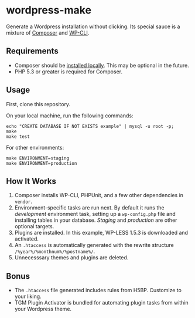 # wordpress-make

Generate a Wordpress installation without clicking. Its special sauce is a mixture of [Composer](http://getcomposer.org) and [WP-CLI](http://wp-cli.org).

## Requirements

* Composer should be [installed locally](http://getcomposer.org/doc/00-intro.md#system-requirements). This may be optional in the future.
* PHP 5.3 or greater is required for Composer. 

## Usage

First, clone this repository.

On your local machine, run the following commands:

	echo "CREATE DATABASE IF NOT EXISTS example" | mysql -u root -p; 
	make
	make test

For other environments:

	make ENVIRONMENT=staging
	make ENVIRONMENT=production

## How It Works

1. Composer installs WP-CLI, PHPUnit, and a few other dependencies in `vendor`.
2. Environment-specific tasks are run next. By default it runs the *development* environment task, setting up a `wp-config.php` file and installing tables in your database. *Staging* and *production* are other optional targets.
3. Plugins are installed. In this example, WP-LESS 1.5.3 is downloaded and activated.
4. An `.htaccess` is automatically generated with the rewrite structure `/%year%/%monthnum%/%postname%/`.
5. Unnecesssary themes and plugins are deleted.
  
## Bonus

* The `.htaccess` file generated includes rules from H5BP. Customize to your liking.
* TGM Plugin Activator is bundled for automating plugin tasks from within your Wordpress theme.